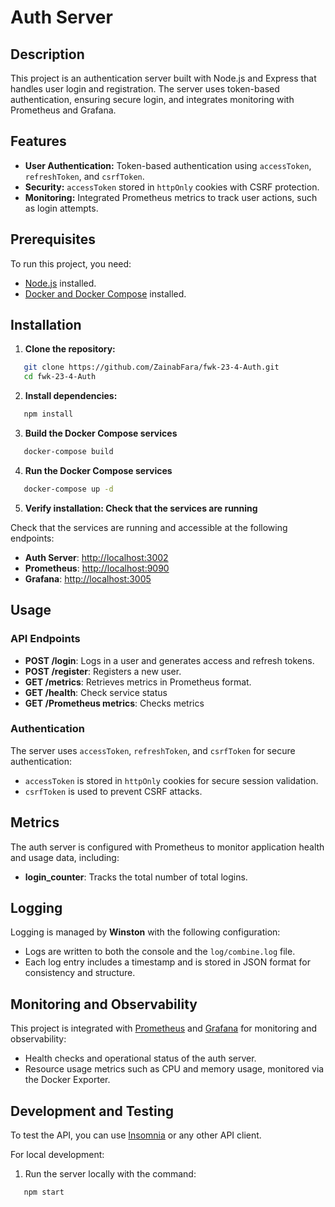 # Auth Server

## Description

This project is an authentication server built with Node.js and Express that handles user login and registration. The server uses token-based authentication, ensuring secure login, and integrates monitoring with Prometheus and Grafana.

## Features

- **User Authentication:** Token-based authentication using `accessToken`, `refreshToken`, and `csrfToken`.
- **Security:** `accessToken` stored in `httpOnly` cookies with CSRF protection.
- **Monitoring:** Integrated Prometheus metrics to track user actions, such as login attempts.

## Prerequisites

To run this project, you need:

- [Node.js](https://nodejs.org/) installed.
- [Docker and Docker Compose](https://www.docker.com/) installed.

## Installation

1. **Clone the repository:**

```bash
   git clone https://github.com/ZainabFara/fwk-23-4-Auth.git
   cd fwk-23-4-Auth
```

2. **Install dependencies:**

```bash
   npm install
```

3. **Build the Docker Compose services**

```bash
   docker-compose build
```

4. **Run the Docker Compose services**

```bash
   docker-compose up -d
```

5. **Verify installation: Check that the services are running**

Check that the services are running and accessible at the following endpoints:

- **Auth Server**: [http://localhost:3002](http://localhost:3002)
- **Prometheus**: [http://localhost:9090](http://localhost:9090)
- **Grafana**: [http://localhost:3005](http://localhost:3005)

## Usage

### API Endpoints

- **POST /login**: Logs in a user and generates access and refresh tokens.
- **POST /register**: Registers a new user.
- **GET /metrics**: Retrieves metrics in Prometheus format.
- **GET /health**: Check service status
- **GET /Prometheus metrics**: Checks metrics

### Authentication

The server uses `accessToken`, `refreshToken`, and `csrfToken` for secure authentication:

- `accessToken` is stored in `httpOnly` cookies for secure session validation.
- `csrfToken` is used to prevent CSRF attacks.

## Metrics

The auth server is configured with Prometheus to monitor application health and usage data, including:

- **login_counter**: Tracks the total number of total logins.

## Logging

Logging is managed by **Winston** with the following configuration:

- Logs are written to both the console and the `log/combine.log` file.
- Each log entry includes a timestamp and is stored in JSON format for consistency and structure.

## Monitoring and Observability

This project is integrated with [Prometheus](https://prometheus.io/) and [Grafana](https://grafana.com/) for monitoring and observability:

- Health checks and operational status of the auth server.
- Resource usage metrics such as CPU and memory usage, monitored via the Docker Exporter.

## Development and Testing

To test the API, you can use [Insomnia](https://insomnia.rest/) or any other API client.

For local development:

1. Run the server locally with the command:

```bash
   npm start
```
